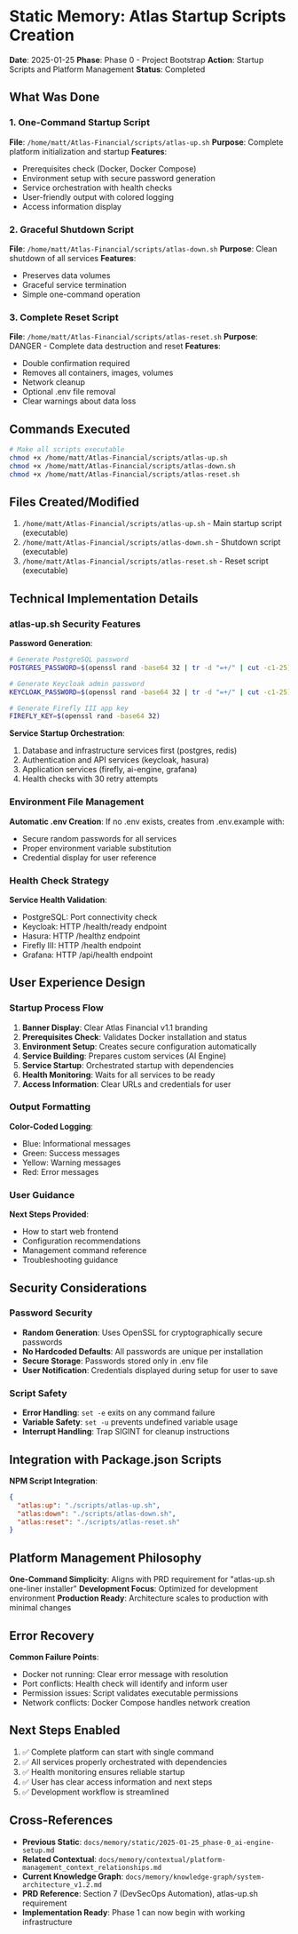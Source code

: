 # Static Memory: Atlas Startup Scripts Creation

**Date**: 2025-01-25
**Phase**: Phase 0 - Project Bootstrap
**Action**: Startup Scripts and Platform Management
**Status**: Completed

## What Was Done

### 1. One-Command Startup Script
**File**: `/home/matt/Atlas-Financial/scripts/atlas-up.sh`
**Purpose**: Complete platform initialization and startup
**Features**:
- Prerequisites check (Docker, Docker Compose)
- Environment setup with secure password generation
- Service orchestration with health checks
- User-friendly output with colored logging
- Access information display

### 2. Graceful Shutdown Script
**File**: `/home/matt/Atlas-Financial/scripts/atlas-down.sh`
**Purpose**: Clean shutdown of all services
**Features**:
- Preserves data volumes
- Graceful service termination
- Simple one-command operation

### 3. Complete Reset Script
**File**: `/home/matt/Atlas-Financial/scripts/atlas-reset.sh`
**Purpose**: DANGER - Complete data destruction and reset
**Features**:
- Double confirmation required
- Removes all containers, images, volumes
- Network cleanup
- Optional .env file removal
- Clear warnings about data loss

## Commands Executed
```bash
# Make all scripts executable
chmod +x /home/matt/Atlas-Financial/scripts/atlas-up.sh
chmod +x /home/matt/Atlas-Financial/scripts/atlas-down.sh
chmod +x /home/matt/Atlas-Financial/scripts/atlas-reset.sh
```

## Files Created/Modified
1. `/home/matt/Atlas-Financial/scripts/atlas-up.sh` - Main startup script (executable)
2. `/home/matt/Atlas-Financial/scripts/atlas-down.sh` - Shutdown script (executable)
3. `/home/matt/Atlas-Financial/scripts/atlas-reset.sh` - Reset script (executable)

## Technical Implementation Details

### atlas-up.sh Security Features
**Password Generation**:
```bash
# Generate PostgreSQL password
POSTGRES_PASSWORD=$(openssl rand -base64 32 | tr -d "=+/" | cut -c1-25)

# Generate Keycloak admin password
KEYCLOAK_PASSWORD=$(openssl rand -base64 32 | tr -d "=+/" | cut -c1-25)

# Generate Firefly III app key
FIREFLY_KEY=$(openssl rand -base64 32)
```

**Service Startup Orchestration**:
1. Database and infrastructure services first (postgres, redis)
2. Authentication and API services (keycloak, hasura)
3. Application services (firefly, ai-engine, grafana)
4. Health checks with 30 retry attempts

### Environment File Management
**Automatic .env Creation**: If no .env exists, creates from .env.example with:
- Secure random passwords for all services
- Proper environment variable substitution
- Credential display for user reference

### Health Check Strategy
**Service Health Validation**:
- PostgreSQL: Port connectivity check
- Keycloak: HTTP /health/ready endpoint
- Hasura: HTTP /healthz endpoint
- Firefly III: HTTP /health endpoint
- Grafana: HTTP /api/health endpoint

## User Experience Design

### Startup Process Flow
1. **Banner Display**: Clear Atlas Financial v1.1 branding
2. **Prerequisites Check**: Validates Docker installation and status
3. **Environment Setup**: Creates secure configuration automatically
4. **Service Building**: Prepares custom services (AI Engine)
5. **Service Startup**: Orchestrated startup with dependencies
6. **Health Monitoring**: Waits for all services to be ready
7. **Access Information**: Clear URLs and credentials for user

### Output Formatting
**Color-Coded Logging**:
- Blue: Informational messages
- Green: Success messages
- Yellow: Warning messages
- Red: Error messages

### User Guidance
**Next Steps Provided**:
- How to start web frontend
- Configuration recommendations
- Management command reference
- Troubleshooting guidance

## Security Considerations

### Password Security
- **Random Generation**: Uses OpenSSL for cryptographically secure passwords
- **No Hardcoded Defaults**: All passwords are unique per installation
- **Secure Storage**: Passwords stored only in .env file
- **User Notification**: Credentials displayed during setup for user to save

### Script Safety
- **Error Handling**: `set -e` exits on any command failure
- **Variable Safety**: `set -u` prevents undefined variable usage
- **Interrupt Handling**: Trap SIGINT for cleanup instructions

## Integration with Package.json Scripts
**NPM Script Integration**:
```json
{
  "atlas:up": "./scripts/atlas-up.sh",
  "atlas:down": "./scripts/atlas-down.sh",
  "atlas:reset": "./scripts/atlas-reset.sh"
}
```

## Platform Management Philosophy
**One-Command Simplicity**: Aligns with PRD requirement for "atlas-up.sh one-liner installer"
**Development Focus**: Optimized for development environment
**Production Ready**: Architecture scales to production with minimal changes

## Error Recovery
**Common Failure Points**:
- Docker not running: Clear error message with resolution
- Port conflicts: Health check will identify and inform user
- Permission issues: Script validates executable permissions
- Network conflicts: Docker Compose handles network creation

## Next Steps Enabled
1. ✅ Complete platform can start with single command
2. ✅ All services properly orchestrated with dependencies
3. ✅ Health monitoring ensures reliable startup
4. ✅ User has clear access information and next steps
5. ✅ Development workflow is streamlined

## Cross-References
- **Previous Static**: `docs/memory/static/2025-01-25_phase-0_ai-engine-setup.md`
- **Related Contextual**: `docs/memory/contextual/platform-management_context_relationships.md`
- **Current Knowledge Graph**: `docs/memory/knowledge-graph/system-architecture_v1.2.md`
- **PRD Reference**: Section 7 (DevSecOps Automation), atlas-up.sh requirement
- **Implementation Ready**: Phase 1 can now begin with working infrastructure
